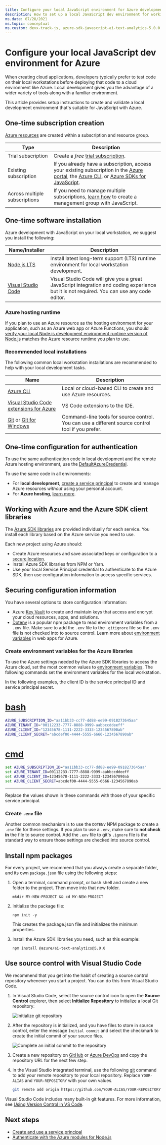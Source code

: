 ```yaml
---
title: Configure your local JavaScript environment for Azure development
description: How to set up a local JavaScript dev environment for working with Azure, including an editor, the Azure SDK libraries, optional tools, and the necessary credentials for library authentication.
ms.date: 07/28/2021
ms.topic: conceptual
ms.custom: devx-track-js, azure-sdk-javascript-ai-text-analytics-5.0.0
---
```


# Configure your local JavaScript dev environment for Azure

When creating cloud applications, developers typically prefer to test code on their local workstations before deploying that code to a cloud environment like Azure. Local development gives you the advantage of a wider variety of tools along with a familiar environment.

This article provides setup instructions to create and validate a local development environment that's suitable for JavaScript with Azure.

## One-time subscription creation

[Azure resources](/azure/cloud-adoption-framework/ready/azure-setup-guide/organize-resources?tabs=AzureManagementGroupsAndHierarchy) are created within a subscription and resource group. 

|Type|Description|
|--|--|
|Trial subscription|Create a _free_ [trial subscription](https://azure.microsoft.com/free/).|
|Existing subscription|If you already have a subscription, access your existing subscription in the [Azure portal](https://portal.azure.com), the [Azure CLI](/cli/azure/install-azure-cli), or [Azure SDKs for JavaScript](../azure-sdk-library-package-index.md).|
|Across multiple subscriptions|If you need to manage multiple subscriptions, [learn how](/azure/governance/management-groups/create-management-group-javascript) to create a management group with JavaScript.|

## One-time software installation

Azure development with JavaScript on your local workstation, we suggest you install the following:

|Name/Installer|Description|
|--|--|
|[Node.js LTS](https://www.npmjs.com/)|Install latest long-term support (LTS) runtime environment for local workstation development.|
|[Visual Studio Code](https://code.visualstudio.com/)| Visual Studio Code will give you a great JavaScript integration and coding experience but it is not required. You can use any code editor.|

### Azure hosting runtime 

If you plan to use an Azure resource as the hosting environment for your application, such as an Azure web app or Azure Functions, you should [verify your local Node.js development environment runtime version of Node.js](what-is-azure-for-javascript-development.md#4-verify-runtime-for-javascript-apps-hosted-in-azure) matches the Azure resource runtime you plan to use.

### Recommended local installations

The following common local workstation installations are recommended to help with your local development tasks.

|Name|Description|
|--|--|
|[Azure CLI](/cli/azure/get-started-with-azure-cli)|Local or cloud-based CLI to create and use Azure resources.|
|[Visual Studio Code extensions for Azure](../node-azure-tools.md#visual-studio-code-extensions) |VS Code extensions to the IDE.|
|[Git](https://git-scm.com/downloads) or [Git for Windows](https://gitforwindows.org/)| Command-line tools for source control. You can use a different source control tool if you prefer. |

## One-time configuration for authentication

To use the same authentication code in local development and the remote Azure hosting environment, use the [DefaultAzureCredential](nodejs-sdk-azure-authenticate.md#authentication-with-azure-services-while-developing).

To use the same code in all environments: 

* For **local development**, [create a service principal](../how-to/with-sdk/set-up-development-environment.md?tabs=azure-sdk-for-javascript#1-create-a-service-principal) to create and manage Azure resources _without_ using your personal account. 
* For **Azure hosting**, [learn more](https://github.com/Azure/azure-sdk-for-js/blob/main/documentation/using-azure-identity.md#getting-started).  

## Working with Azure and the Azure SDK client libraries

The [Azure SDK libraries](../azure-sdk-library-package-index.md) are provided individually for each service. You install each library based on the Azure service you need to use.

Each new project using Azure should:
- Create Azure resources and save associated keys or configuration to a [secure location](#securing-configuration-information).
- Install Azure SDK libraries from NPM or Yarn. 
- Use your local Service Principal credential to authenticate to the Azure SDK, then use configuration information to access specific services.

## Securing configuration information

You have several options to store configuration information:

- Azure [Key Vault](/azure/key-vault/) to create and maintain keys that access and encrypt your cloud resources, apps, and solutions.
- [Dotenv](https://www.npmjs.com/package/dotenv) is a popular npm package to read environment variables from a `.env` file. Make sure to add the `.env` file to the `.gitignore` file so the `.env` file is not checked into to source control. Learn more about [environment variables](../how-to/configure-web-app-settings.md) in web apps for Azure. 

### Create environment variables for the Azure libraries

To use the Azure settings needed by the Azure SDK libraries to access the Azure cloud, set the most common values to [environment variables](../how-to/configure-web-app-settings.md). The following commands set the environment variables for the local workstation. 

In the following examples, the client ID is the service principal ID and service principal secret.

# [bash](#tab/bash)

```bash
AZURE_SUBSCRIPTION_ID="aa11bb33-cc77-dd88-ee99-0918273645aa"
AZURE_TENANT_ID="00112233-7777-8888-9999-aabbccddeeff"
AZURE_CLIENT_ID="12345678-1111-2222-3333-1234567890ab"
AZURE_CLIENT_SECRET="abcdef00-4444-5555-6666-1234567890ab"
```

# [cmd](#tab/cmd)

```cmd
set AZURE_SUBSCRIPTION_ID="aa11bb33-cc77-dd88-ee99-0918273645aa"
set AZURE_TENANT_ID=00112233-7777-8888-9999-aabbccddeeff
set AZURE_CLIENT_ID=12345678-1111-2222-3333-1234567890ab
set AZURE_CLIENT_SECRET=abcdef00-4444-5555-6666-1234567890ab
```

---

Replace the values shown in these commands with those of your specific service principal.

### Create `.env` file 

Another common mechanism is to use the `DOTENV` NPM package to create a `.env` file for these settings. If you plan to use a `.env`, make sure to **not check in** the file to source control. Add the `.env` file to git's `.ignore` file is the standard way to ensure those settings are checked into source control.

## Install npm packages

For every project, we recommend that you always create a separate folder, and its own `package.json` file using the following steps:

1. Open a terminal, command prompt, or bash shell and create a new folder to the project. Then move into that new folder.

    ```console
    mkdir MY-NEW-PROJECT && cd MY-NEW-PROJECT
    ```

1. Initialize the package file:

    ```console
    npm init -y
    ```

    This creates the package.json file and initializes the minimum properties.

1. Install the Azure SDK libraries you need, such as this example:

    ```console
    npm install @azure/ai-text-analytics@5.0.0
    ```

## Use source control with Visual Studio Code

We recommend that you get into the habit of creating a source control repository whenever you start a project. You can do this from Visual Studio Code. 

1. In Visual Studio Code, select the source control icon to open the **Source Control** explorer, then select **Initialize Repository** to initialize a local Git repository:

    ![Initialize git repository](../media/setup-environment/initialize-local-repository.png)

1. After the repository is initialized, and you have files to store in source control, enter the message `Initial commit` and select the checkmark to create the initial commit of your source files.

    ![Complete an initial commit to the repository](../media/setup-environment/initial-commit.png)

1. Create a new repository on [GitHub](https://github.com/new) or [Azure DevOps](https://dev.azure.com/) and copy the repository URL for the next few step. 

1. In the Visual Studio integrated terminal, use the following [git](https://git-scm.com/docs) command to add your remote repository to your local repository. Replace `YOUR-ALIAS` and `YOUR-REPOSITORY` with your own values.

    ```bash
    git remote add origin https://github.com/YOUR-ALIAS/YOUR-REPOSITORY
    ```

Visual Studio Code includes many built-in git features. For more information, see [Using Version Control in VS Code](https://code.visualstudio.com/docs/editor/versioncontrol).

## Next steps

* [Create and use a service principal](../how-to/with-sdk/set-up-development-environment.md)
* [Authenticate with the Azure modules for Node.js](nodejs-sdk-azure-authenticate.md)
